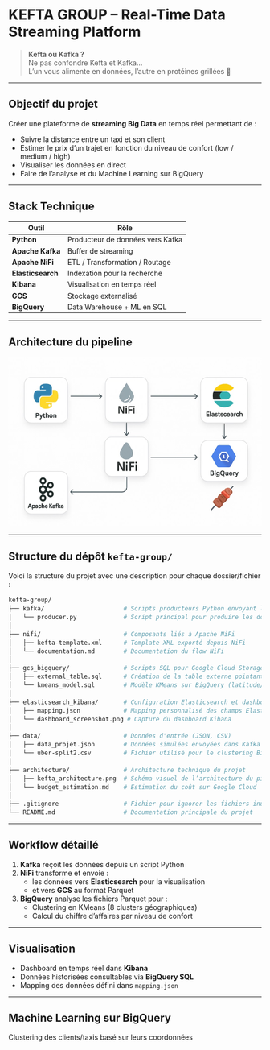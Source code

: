 #  KEFTA GROUP – Real-Time Data Streaming Platform

> **Kefta ou Kafka ?**  
>  Ne pas confondre Kefta et Kafka...  
> L’un vous alimente en données, l’autre en protéines grillées 🍢

---

##  Objectif du projet

Créer une plateforme de **streaming Big Data** en temps réel permettant de :
- Suivre la distance entre un taxi et son client
- Estimer le prix d’un trajet en fonction du niveau de confort (low / medium / high)
- Visualiser les données en direct
- Faire de l’analyse et du Machine Learning sur BigQuery

---

##  Stack Technique

| Outil           | Rôle |
|------------------|------|
| **Python**       | Producteur de données vers Kafka |
| **Apache Kafka** | Buffer de streaming |
| **Apache NiFi**  | ETL / Transformation / Routage |
| **Elasticsearch**| Indexation pour la recherche |
| **Kibana**       | Visualisation en temps réel |
| **GCS**          | Stockage externalisé |
| **BigQuery**     | Data Warehouse + ML en SQL |

---

##  Architecture du pipeline

![Architecture](architecture/kefta_architecture.jpg)

---

##  Structure du dépôt `kefta-group/`

Voici la structure du projet avec une description pour chaque dossier/fichier :

```bash
kefta-group/
├── kafka/                      # Scripts producteurs Python envoyant les données à Kafka
│   └── producer.py             # Script principal pour produire les données
│
├── nifi/                       # Composants liés à Apache NiFi
│   ├── kefta-template.xml      # Template XML exporté depuis NiFi
│   └── documentation.md        # Documentation du flow NiFi
│
├── gcs_bigquery/               # Scripts SQL pour Google Cloud Storage et BigQuery ML
│   ├── external_table.sql      # Création de la table externe pointant sur GCS
│   └── kmeans_model.sql        # Modèle KMeans sur BigQuery (latitude/longitude)
│
├── elasticsearch_kibana/       # Configuration Elasticsearch et dashboards Kibana
│   ├── mapping.json            # Mapping personnalisé des champs Elasticsearch
│   └── dashboard_screenshot.png # Capture du dashboard Kibana
│
├── data/                       # Données d'entrée (JSON, CSV)
│   ├── data_projet.json        # Données simulées envoyées dans Kafka
│   └── uber-split2.csv         # Fichier utilisé pour le clustering BigQuery
│
├── architecture/               # Architecture technique du projet
│   ├── kefta_architecture.png  # Schéma visuel de l’architecture du pipeline
│   └── budget_estimation.md    # Estimation du coût sur Google Cloud
│
├── .gitignore                  # Fichier pour ignorer les fichiers inutiles au versionnage
└── README.md                   # Documentation principale du projet

```
---

##  Workflow détaillé

1. **Kafka** reçoit les données depuis un script Python
2. **NiFi** transforme et envoie :
   - les données vers **Elasticsearch** pour la visualisation
   - et vers **GCS** au format Parquet
3. **BigQuery** analyse les fichiers Parquet pour :
   - Clustering en KMeans (8 clusters géographiques)
   - Calcul du chiffre d’affaires par niveau de confort

---

##  Visualisation

- Dashboard en temps réel dans **Kibana**
- Données historisées consultables via **BigQuery SQL**
- Mapping des données défini dans `mapping.json`

---

##  Machine Learning sur BigQuery

Clustering des clients/taxis basé sur leurs coordonnées 